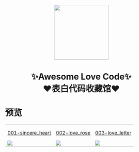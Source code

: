 <div align="center">
    <img  width=180 src="https://cdn.jsdelivr.net/gh/sun0225SUN/Awesome-Love-Code/assets/logo.png"/>
    <h1>✨Awesome Love Code✨<br>❤️表白代码收藏馆❤️</h1> 
</div>

# 预览

<table align="center">
    <tr>
    <td valign="top">
        <a href="https://sun0225sun.github.io/Awesome-Love-Code/001-sincere_heart">
            <p align="center">001-sincere_heart</p>
            <img src="https://cdn.jsdelivr.net/gh/sun0225SUN/Awesome-Love-Code/assets/202201282018839.jpg"/>
        </a>
    </td>
    <td valign="top">
        <a href="https://sun0225sun.github.io/Awesome-Love-Code/002-love_rose">
            <p align="center">002-love_rose</p>
            <img src="https://cdn.jsdelivr.net/gh/sun0225SUN/Awesome-Love-Code/assets/202201271431597.jpg"/>
        </a>
    </td>
    <td valign="top">
        <a href="https://sun0225sun.github.io/Awesome-Love-Code/003-love_letter">
            <p align="center">003-love_letter</p>
            <img src="https://cdn.jsdelivr.net/gh/sun0225SUN/Awesome-Love-Code/assets/202201282031986.jpg"/>
        </a>
    </td>
    </tr>
</table>
